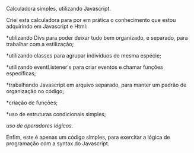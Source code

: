 Calculadora simples, utilizando Javascript.

Criei esta calculadora para por em prática o conhecimento que estou adquirindo em Javascript e Html:

*utilizando Divs para poder deixar tudo bem organizado, e separado, para trabalhar com a estilização;

*utilizando classes para agrupar indivíduos de mesma espécie;

*utilizando eventListener's para criar eventos e chamar funções específicas;

*trabalhando Javascript em arquivo separado, para manter um padrão de organização no código;

*criação de funções;

*uso de estruturas condicionais simples;

*uso de operadores lógicos.*

Enfim, este é apenas um código simples, para exercitar a lógica de programação com a syntax do Javascript.
